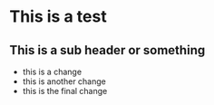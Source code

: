 # This is a test
## This is a sub header or something
- this is a change
- this is another change
- this is the final change

